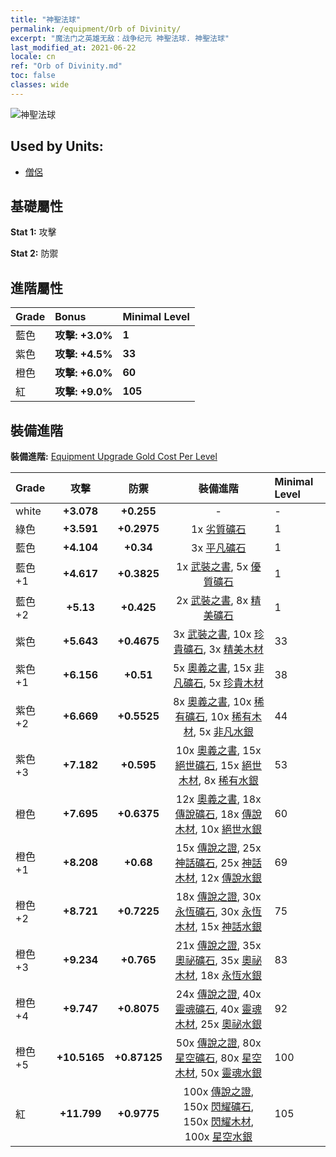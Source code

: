 ```yaml
---
title: "神聖法球"
permalink: /equipment/Orb of Divinity/
excerpt: "魔法门之英雄无敌：战争纪元 神聖法球. 神聖法球"
last_modified_at: 2021-06-22
locale: cn
ref: "Orb of Divinity.md"
toc: false
classes: wide
---
```


  ![神聖法球](/images/e/e_1051.png)

## Used by Units:

* [僧侶](/cn/units/Monk/) 


## 基礎屬性
 **Stat 1:** 攻擊

 **Stat 2:** 防禦

## 進階屬性

  |     Grade    |   Bonus | Minimal Level | 
  |:-------------|:--------|:--------------| 
  | 藍色 | **攻擊: +3.0%** | **1** | 
  | 紫色 | **攻擊: +4.5%** | **33** | 
  | 橙色 | **攻擊: +6.0%** | **60** | 
  | 紅 | **攻擊: +9.0%** | **105** | 


## 裝備進階
 **裝備進階:** [Equipment Upgrade Gold Cost Per Level](/equipment/EquipmentUpgradeCostPerLevel/) 

  |          Grade      | 攻擊 | 防禦 | 裝備進階 | Minimal Level |
  |:--------------------|:---------:|:---------:|:----------------:|:--------------|
  | white | **+3.078** | **+0.255** | - | - |
  | 綠色 | **+3.591** | **+0.2975** | 1x [劣質礦石](/cn/Items/mat_1/) | 1 |
  | 藍色 | **+4.104** | **+0.34** | 3x [平凡礦石](/cn/Items/mat_6/) | 1 |
  | 藍色 +1 | **+4.617** | **+0.3825** | 1x [武裝之書](/cn/Items/mat_18/), 5x [優質礦石](/cn/Items/mat_12/) | 1 |
  | 藍色 +2 | **+5.13** | **+0.425** | 2x [武裝之書](/cn/Items/mat_25/), 8x [精美礦石](/cn/Items/mat_19/) | 1 |
  | 紫色 | **+5.643** | **+0.4675** | 3x [武裝之書](/cn/Items/mat_32/), 10x [珍貴礦石](/cn/Items/mat_26/), 3x [精美木材](/cn/Items/mat_20/) | 33 |
  | 紫色 +1 | **+6.156** | **+0.51** | 5x [奧義之書](/cn/Items/mat_39/), 15x [非凡礦石](/cn/Items/mat_33/), 5x [珍貴木材](/cn/Items/mat_27/) | 38 |
  | 紫色 +2 | **+6.669** | **+0.5525** | 8x [奧義之書](/cn/Items/mat_46/), 10x [稀有礦石](/cn/Items/mat_40/), 10x [稀有木材](/cn/Items/mat_41/), 5x [非凡水銀](/cn/Items/mat_35/) | 44 |
  | 紫色 +3 | **+7.182** | **+0.595** | 10x [奧義之書](/cn/Items/mat_53/), 15x [絕世礦石](/cn/Items/mat_47/), 15x [絕世木材](/cn/Items/mat_48/), 8x [稀有水銀](/cn/Items/mat_42/) | 53 |
  | 橙色 | **+7.695** | **+0.6375** | 12x [奧義之書](/cn/Items/mat_60/), 18x [傳說礦石](/cn/Items/mat_54/), 18x [傳說木材](/cn/Items/mat_55/), 10x [絕世水銀](/cn/Items/mat_49/) | 60 |
  | 橙色 +1 | **+8.208** | **+0.68** | 15x [傳說之證](/cn/Items/mat_67/), 25x [神話礦石](/cn/Items/mat_61/), 25x [神話木材](/cn/Items/mat_62/), 12x [傳說水銀](/cn/Items/mat_56/) | 69 |
  | 橙色 +2 | **+8.721** | **+0.7225** | 18x [傳說之證](/cn/Items/mat_74/), 30x [永恆礦石](/cn/Items/mat_68/), 30x [永恆木材](/cn/Items/mat_69/), 15x [神話水銀](/cn/Items/mat_63/) | 75 |
  | 橙色 +3 | **+9.234** | **+0.765** | 21x [傳說之證](/cn/Items/mat_81/), 35x [奧祕礦石](/cn/Items/mat_75/), 35x [奧祕木材](/cn/Items/mat_76/), 18x [永恆水銀](/cn/Items/mat_70/) | 83 |
  | 橙色 +4 | **+9.747** | **+0.8075** | 24x [傳說之證](/cn/Items/mat_88/), 40x [靈魂礦石](/cn/Items/mat_82/), 40x [靈魂木材](/cn/Items/mat_83/), 25x [奧祕水銀](/cn/Items/mat_77/) | 92 |
  | 橙色 +5 | **+10.5165** | **+0.87125** | 50x [傳說之證](/cn/Items/mat_95/), 80x [星空礦石](/cn/Items/mat_89/), 80x [星空木材](/cn/Items/mat_90/), 50x [靈魂水銀](/cn/Items/mat_84/) | 100 |
  | 紅 | **+11.799** | **+0.9775** | 100x [傳說之證](/cn/Items/mat_102/), 150x [閃耀礦石](/cn/Items/mat_96/), 150x [閃耀木材](/cn/Items/mat_97/), 100x [星空水銀](/cn/Items/mat_91/) | 105 |

